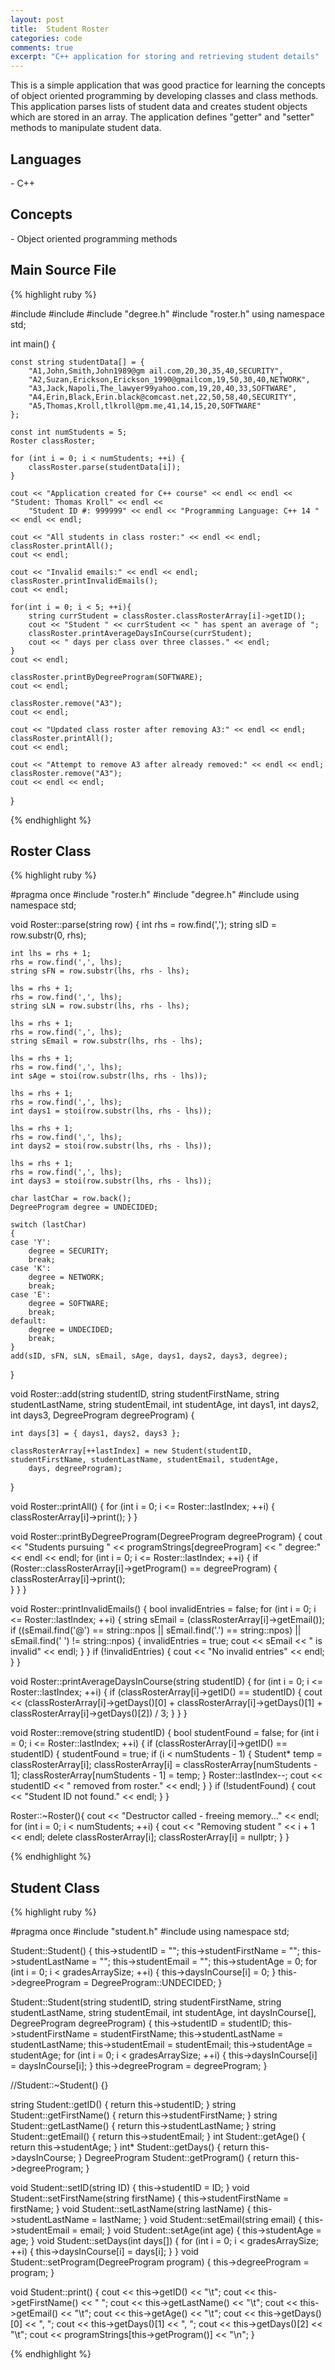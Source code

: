 ```yaml
---
layout: post
title:  Student Roster
categories: code
comments: true
excerpt: "C++ application for storing and retrieving student details" 
---
```

This is a simple application that was good practice for learning the concepts of object oriented programming by developing classes and class methods. This application parses lists of student data and creates student objects which are stored in an array. The application defines "getter" and "setter" methods to manipulate student data.

<h2>Languages</h2>
- C++

<h2>Concepts</h2>
- Object oriented programming methods

<h2>Main Source File</h2>
{% highlight ruby %}

#include <iostream>
#include <string>
#include "degree.h"
#include "roster.h"
using namespace std;

int main() {

	const string studentData[] = {
		"A1,John,Smith,John1989@gm ail.com,20,30,35,40,SECURITY",
		"A2,Suzan,Erickson,Erickson_1990@gmailcom,19,50,30,40,NETWORK",
		"A3,Jack,Napoli,The_lawyer99yahoo.com,19,20,40,33,SOFTWARE",
		"A4,Erin,Black,Erin.black@comcast.net,22,50,58,40,SECURITY",
		"A5,Thomas,Kroll,tlkroll@pm.me,41,14,15,20,SOFTWARE"
	};

	const int numStudents = 5;
	Roster classRoster;

	for (int i = 0; i < numStudents; ++i) {
		classRoster.parse(studentData[i]);
	}

	cout << "Application created for C++ course" << endl << endl << "Student: Thomas Kroll" << endl <<
		"Student ID #: 999999" << endl << "Programming Language: C++ 14 " << endl << endl;

	cout << "All students in class roster:" << endl << endl;
	classRoster.printAll();
	cout << endl;

	cout << "Invalid emails:" << endl << endl;
	classRoster.printInvalidEmails();
	cout << endl;

	for(int i = 0; i < 5; ++i){
		string currStudent = classRoster.classRosterArray[i]->getID();
		cout << "Student " << currStudent << " has spent an average of ";
		classRoster.printAverageDaysInCourse(currStudent);
		cout << " days per class over three classes." << endl;
	}
	cout << endl;

	classRoster.printByDegreeProgram(SOFTWARE);
	cout << endl;

	classRoster.remove("A3");
	cout << endl;

	cout << "Updated class roster after removing A3:" << endl << endl;
	classRoster.printAll();
	cout << endl;

	cout << "Attempt to remove A3 after already removed:" << endl << endl;
	classRoster.remove("A3");
	cout << endl << endl;
}

{% endhighlight %}

<h2>Roster Class</h2>
{% highlight ruby %}

#pragma once
#include "roster.h"
#include "degree.h"
#include <iostream>
using namespace std;

void Roster::parse(string row) {
	int rhs = row.find(',');
	string sID = row.substr(0, rhs);

	int lhs = rhs + 1;
	rhs = row.find(',', lhs);
	string sFN = row.substr(lhs, rhs - lhs);

	lhs = rhs + 1;
	rhs = row.find(',', lhs);
	string sLN = row.substr(lhs, rhs - lhs);

	lhs = rhs + 1;
	rhs = row.find(',', lhs);
	string sEmail = row.substr(lhs, rhs - lhs);

	lhs = rhs + 1;
	rhs = row.find(',', lhs);
	int sAge = stoi(row.substr(lhs, rhs - lhs));

	lhs = rhs + 1;
	rhs = row.find(',', lhs);
	int days1 = stoi(row.substr(lhs, rhs - lhs));

	lhs = rhs + 1;
	rhs = row.find(',', lhs);
	int days2 = stoi(row.substr(lhs, rhs - lhs));

	lhs = rhs + 1;
	rhs = row.find(',', lhs);
	int days3 = stoi(row.substr(lhs, rhs - lhs));

	char lastChar = row.back();
	DegreeProgram degree = UNDECIDED;

	switch (lastChar)
	{
	case 'Y':
		degree = SECURITY;
		break;
	case 'K':
		degree = NETWORK;
		break;
	case 'E':
		degree = SOFTWARE;
		break;
	default:
		degree = UNDECIDED;
		break;
	}
	add(sID, sFN, sLN, sEmail, sAge, days1, days2, days3, degree);
}

void Roster::add(string studentID, string studentFirstName, string studentLastName, string studentEmail, int studentAge, 
	int days1, int days2, int days3, DegreeProgram degreeProgram) {

	int days[3] = { days1, days2, days3 };

	classRosterArray[++lastIndex] = new Student(studentID, studentFirstName, studentLastName, studentEmail, studentAge,
		days, degreeProgram);
}

void Roster::printAll() {
	for (int i = 0; i <= Roster::lastIndex; ++i) {
		classRosterArray[i]->print();
	}
}

void Roster::printByDegreeProgram(DegreeProgram degreeProgram) {
	cout << "Students pursuing " << programStrings[degreeProgram] << " degree:" << endl << endl;
	for (int i = 0; i <= Roster::lastIndex; ++i) {
		if (Roster::classRosterArray[i]->getProgram() == degreeProgram) {
			classRosterArray[i]->print();	
		}
	}
}

void Roster::printInvalidEmails() {
	bool invalidEntries = false;
	for (int i = 0; i <= Roster::lastIndex; ++i) {
		string sEmail = (classRosterArray[i]->getEmail());
		if ((sEmail.find('@') == string::npos || sEmail.find('.') == string::npos) || sEmail.find(' ') != string::npos) {
			invalidEntries = true;
			cout << sEmail << " is invalid" << endl;
		}
	}
	if (!invalidEntries) {
		cout << "No invalid entries" << endl;
	}
}

void Roster::printAverageDaysInCourse(string studentID) {
	for (int i = 0; i <= Roster::lastIndex; ++i) {
		if (classRosterArray[i]->getID() == studentID) {
			cout << (classRosterArray[i]->getDays()[0] + classRosterArray[i]->getDays()[1] + classRosterArray[i]->getDays()[2]) / 3;
		}
	}
}

void Roster::remove(string studentID) {
	bool studentFound = false;
	for (int i = 0; i <= Roster::lastIndex; ++i) {
		if (classRosterArray[i]->getID() == studentID) {
			studentFound = true;
			if (i < numStudents - 1) {
				Student* temp = classRosterArray[i];
				classRosterArray[i] = classRosterArray[numStudents - 1];
				classRosterArray[numStudents - 1] = temp;
			}
			Roster::lastIndex--;
			cout << studentID << " removed from roster." << endl;
		}
	}
	if (!studentFound) {
		cout << "Student ID not found." << endl;
	}
}

Roster::~Roster(){
	cout << "Destructor called - freeing memory..." << endl;
	for (int i = 0; i < numStudents; ++i) {
		cout << "Removing student " << i + 1 << endl;
		delete classRosterArray[i];
		classRosterArray[i] = nullptr;
	}
}

{% endhighlight %}

<h2>Student Class</h2>
{% highlight ruby %}


#pragma once
#include "student.h"
#include <iostream>
using namespace std;

Student::Student() {
	this->studentID = "";
	this->studentFirstName = "";
	this->studentLastName = "";
	this->studentEmail = "";
	this->studentAge = 0;
	for (int i = 0; i < gradesArraySize; ++i) {
		this->daysInCourse[i] = 0;
	}
	this->degreeProgram = DegreeProgram::UNDECIDED;
}

Student::Student(string studentID, string studentFirstName, string studentLastName, string studentEmail,
	int studentAge, int daysInCourse[], DegreeProgram degreeProgram) {
	this->studentID = studentID;
	this->studentFirstName = studentFirstName;
	this->studentLastName = studentLastName;
	this->studentEmail = studentEmail;
	this->studentAge = studentAge;
	for (int i = 0; i < gradesArraySize; ++i) {
		this->daysInCourse[i] = daysInCourse[i];
	}
	this->degreeProgram = degreeProgram;
}

//Student::~Student() {}

string Student::getID() { return this->studentID; }
string Student::getFirstName() { return this->studentFirstName; }
string Student::getLastName() { return this->studentLastName; }
string Student::getEmail() { return this->studentEmail; }
int Student::getAge() { return this->studentAge; }
int* Student::getDays() { return this->daysInCourse; }
DegreeProgram Student::getProgram() { return this->degreeProgram; }

void Student::setID(string ID) { this->studentID = ID; }
void Student::setFirstName(string firstName) { this->studentFirstName = firstName; }
void Student::setLastName(string lastName) { this->studentLastName = lastName; }
void Student::setEmail(string email) { this->studentEmail = email; }
void Student::setAge(int age) { this->studentAge = age; }
void Student::setDays(int days[]) {
	for (int i = 0; i < gradesArraySize; ++i) {
		this->daysInCourse[i] = days[i];
	}
}
void Student::setProgram(DegreeProgram program) { this->degreeProgram = program; }

void Student::print() {
	cout << this->getID() << "\t";
	cout << this->getFirstName() << " ";
	cout << this->getLastName() << "\t";
	cout << this->getEmail() << "\t";
	cout << this->getAge() << "\t";
	cout << this->getDays()[0] << ", "; 
	cout << this->getDays()[1] << ", ";
	cout << this->getDays()[2] << "\t";
	cout << programStrings[this->getProgram()] << "\n";
}


{% endhighlight %}